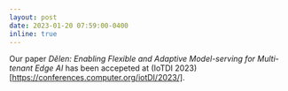 ```yaml
---
layout: post
date: 2023-01-20 07:59:00-0400
inline: true
---
```



Our paper *Dělen: Enabling Flexible and Adaptive Model-serving for Multi-tenant Edge AI* has been accepeted at (IoTDI 2023)[https://conferences.computer.org/iotDI/2023/].  